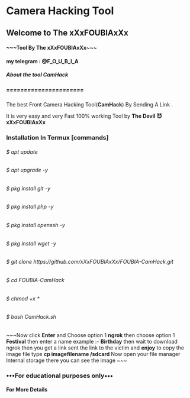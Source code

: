 <html>
<body>
<H1>Camera Hacking Tool</H1>
<H2>Welcome to The xXxFOUBIAxXx</H2>
  <H4>   ~~~Tool By The xXxFOUBIAxXx~~~</H4>
  <H4>my telegram : @F_O_U_B_I_A<H4>
  
  
  
  
<h5>About the tool <strong>CamHack</strong> </h5>
<h5>======================</h5>
<p>The best Front Camera Hacking Tool(<strong>CamHack</strong>) By
Sending A Link .</p>
<P2>It is very easy and very Fast 100% working Tool by <strong>The Devil 😈 xXxFOUBIAxXx</strong> </P2>

<H3>Installation In Termux [commands]</H3>
<h6>$ apt update </h6>
<h6>$ apt upgrade -y </h6>
<h6>$ pkg install git -y </h6>
<h6>$ pkg install php -y </h6>
<h6>$ pkg install openssh -y </h6>
<h6>$ pkg install wget -y </h6>
<h6>$ git clone https://github.com/xXxFOUBIAxXx/FOUBIA-CamHack.git</h6>
<h6>$ cd FOUBIA-CamHack
<h6>$ chmod +x *</h6>
<h6>$ bash CamHack.sh</h6>
<p3> ~~~Now click <strong>Enter</strong> and Choose option 1 <strong>ngrok</strong> then choose option 1 <strong>Festival</strong> then enter a name example :- <strong>Birthday</strong> then wait to download ngrok then you get a link sent the link to the victim and <strong>enjoy</strong> to copy the image file type <strong>cp imagefilename /sdcard </strong> Now open your file manager Internal storage there you can see the image ~~~</p3>



<H3>•••For educational purposes only•••</H3>

<h4>For More Details</h4>

</body>
</html>
